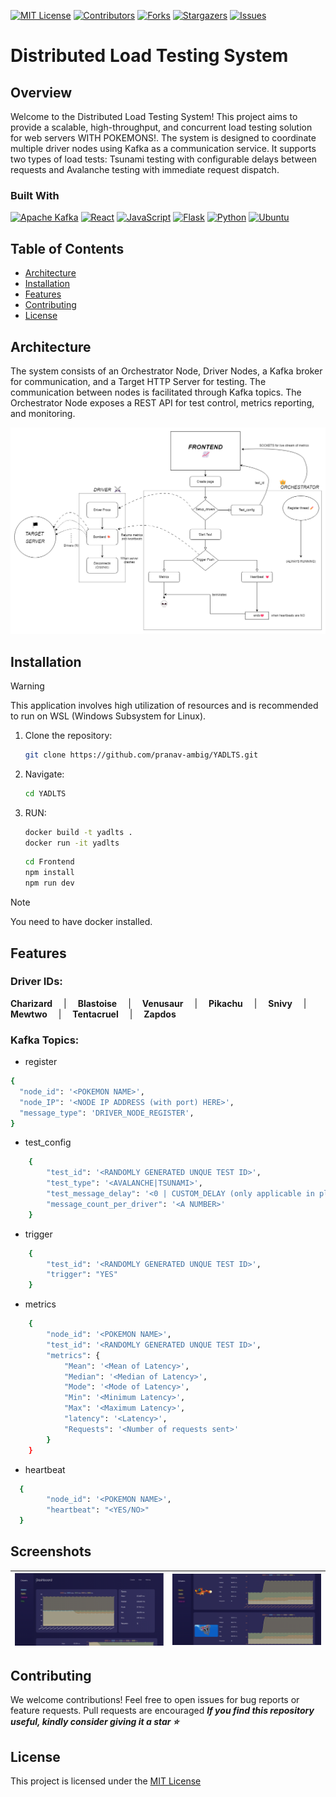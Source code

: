 [![MIT License][license-shield]][license-url]
[![Contributors][contributors-shield]][contributors-url]
[![Forks][forks-shield]][forks-url]
[![Stargazers][stars-shield]][stars-url]
[![Issues][issues-shield]][issues-url]
# Distributed Load Testing System

## Overview

Welcome to the Distributed Load Testing System! This project aims to provide a scalable, high-throughput, and concurrent load testing solution for web servers WITH POKEMONS!. The system is designed to coordinate multiple driver nodes using Kafka as a communication service. It supports two types of load tests: Tsunami testing with configurable delays between requests and Avalanche testing with immediate request dispatch.

### Built With

[![Apache Kafka][Apache Kafka.js]][kafka-url]
[![React][React.js]][React-url]
[![JavaScript][Js.js]][Js-url]
[![Flask][Flask.js]][Flask-url]
[![Python][Python.js]][Python-url]
[![Ubuntu][Ubuntu.js]][Ubuntu-url]

## Table of Contents

- [Architecture](#architecture)
- [Installation](#Installation)
- [Features](#features)
- [Contributing](#contributing)
- [License](#license)

## Architecture

The system consists of an Orchestrator Node, Driver Nodes, a Kafka broker for communication, and a Target HTTP Server for testing. The communication between nodes is facilitated through Kafka topics. The Orchestrator Node exposes a REST API for test control, metrics reporting, and monitoring.

![Architecture Diagram](https://github.com/pranav-ambig/YADLTS/blob/main/Architecture.png)

## Installation

> [!WARNING]
> This application involves high utilization of resources and is recommended to run on WSL (Windows Subsystem for Linux).

1. Clone the repository:

   ```bash
   git clone https://github.com/pranav-ambig/YADLTS.git
   ```
   
2. Navigate:

   ```bash
   cd YADLTS
   ```
   
3. RUN:
   
   ```bash
   docker build -t yadlts .
   docker run -it yadlts
   ```
   ```bash
   cd Frontend
   npm install
   npm run dev
   ```
>[!NOTE]
>You need to have docker installed.

## Features
### Driver IDs:
**Charizard** &emsp;|  &emsp;**Blastoise**  &emsp;|  &emsp;**Venusaur**  &emsp;|  &emsp;**Pikachu**  &emsp;|  &emsp;**Snivy**  &emsp;|  &emsp;**Mewtwo**  &emsp;|  &emsp;**Tentacruel**  &emsp;|  &emsp;**Zapdos**


### Kafka Topics:
* register
```bash
{
  "node_id": '<POKEMON NAME>',
  "node_IP": '<NODE IP ADDRESS (with port) HERE>',
  "message_type": 'DRIVER_NODE_REGISTER',
}
```
* test_config
```bash
    {
        "test_id": '<RANDOMLY GENERATED UNQUE TEST ID>',
        "test_type": '<AVALANCHE|TSUNAMI>',
        "test_message_delay": '<0 | CUSTOM_DELAY (only applicable in place of Tsunami testing)>',
        "message_count_per_driver": '<A NUMBER>'
    }
```
* trigger
```bash
    {
        "test_id": '<RANDOMLY GENERATED UNQUE TEST ID>',
        "trigger": "YES"
    }
```
* metrics
```bash
    {
        "node_id": '<POKEMON NAME>',
        "test_id": '<RANDOMLY GENERATED UNQUE TEST ID>',
        "metrics": {
            "Mean": '<Mean of Latency>',
            "Median": '<Median of Latency>',
            "Mode": '<Mode of Latency>',
            "Min": '<Minimum Latency>',
            "Max": '<Maximum Latency>',
            "latency": '<Latency>',
            "Requests": '<Number of requests sent>'
        }
    }
```
* heartbeat
```bash
  {
        "node_id": '<POKEMON NAME>',
        "heartbeat": "<YES/NO>"
  }
```
## Screenshots
![Image 1](https://github.com/pranav-ambig/YADLTS/blob/main/Screenshots/1.png) | ![Image 2](https://github.com/pranav-ambig/YADLTS/blob/main/Screenshots/2.png)
:-------------------------:|:-------------------------:

## Contributing
We welcome contributions! Feel free to open issues for bug reports or feature requests. Pull requests are encouraged
***If you find this repository useful, kindly consider giving it a star ⭐️***

## License
This project is licensed under the [MIT License](https://github.com/pranav-ambig/YADLTS/blob/main/MIT-LICENSE.txt)


<!-- MARKDOWN LINKS & IMAGES -->

[contributors-shield]: https://img.shields.io/github/contributors/pranav-ambig/YADLTS.svg?style=for-the-badge
[contributors-url]: https://github.com/pranav-ambig/YADLTS/graphs/contributors
[license-shield]: https://img.shields.io/github/license/othneildrew/Best-README-Template.svg?style=for-the-badge
[license-url]: https://github.com/pranav-ambig/YADLTS/blob/main/MIT-LICENSE.txt
[forks-shield]: https://img.shields.io/github/forks/pranav-ambig/YADLTS.svg?style=for-the-badge
[forks-url]: https://github.com/pranav-ambig/YADLTS/forks
[stars-shield]: https://img.shields.io/github/stars/pranav-ambig/YADLTS.svg?style=for-the-badge
[stars-url]: https://github.com/pranav-ambig/YADLTSe/stargazers
[issues-shield]: https://img.shields.io/github/issues/pranav-ambig/YADLTS.svg?style=for-the-badge
[issues-url]: https://github.com/pranav-ambig/YADLTS/issues

[Apache Kafka.js]: https://img.shields.io/badge/Apache%20Kafka-000?style=for-the-badge&logo=apachekafka
[kafka-url]: https://kafka.apache.org/
[React.js]: https://img.shields.io/badge/React-20232A?style=for-the-badge&logo=react&logoColor=61DAFB
[React-url]: https://reactjs.org/
[Js.js]: https://img.shields.io/badge/JavaScript-F7DF1E?style=for-the-badge&logo=javascript&logoColor=black
[Js-url]: https://www.javascript.com/
[Flask.js]: https://img.shields.io/badge/Flask-000000?style=for-the-badge&logo=flask&logoColor=white
[Flask-url]: https://flask.palletsprojects.com/en/3.0.x/
[Python.js]: https://img.shields.io/badge/Python-3776AB?style=for-the-badge&logo=python&logoColor=white
[Python-url]: https://www.python.org
[Ubuntu.js]: https://img.shields.io/badge/Ubuntu-E95420?style=for-the-badge&logo=ubuntu&logoColor=white
[Ubuntu-url]: https://ubuntu.com/


